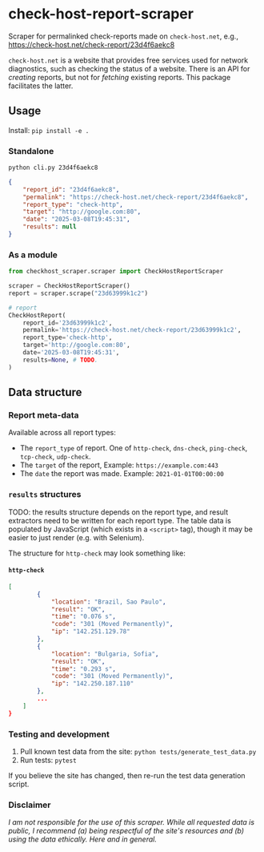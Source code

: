 # check-host-report-scraper
Scraper for permalinked check-reports made on `check-host.net`, e.g., https://check-host.net/check-report/23d4f6aekc8

`check-host.net` is a website that provides free services used for network diagnostics, such as checking the status of a website. There is an API for _creating_ reports, but not for _fetching_ existing reports. This package facilitates the latter.

## Usage

Install: `pip install -e .`

### Standalone 

```bash
python cli.py 23d4f6aekc8
```

```json
{
    "report_id": "23d4f6aekc8",
    "permalink": "https://check-host.net/check-report/23d4f6aekc8",
    "report_type": "check-http",
    "target": "http://google.com:80",
    "date": "2025-03-08T19:45:31",
    "results": null
}
```

### As a module

```python
from checkhost_scraper.scraper import CheckHostReportScraper

scraper = CheckHostReportScraper()
report = scraper.scrape("23d63999k1c2")

# report
CheckHostReport(
    report_id='23d63999k1c2',
    permalink='https://check-host.net/check-report/23d63999k1c2',
    report_type='check-http',
    target='http://google.com:80',
    date='2025-03-08T19:45:31',
    results=None, # TODO.
)
```

## Data structure

### Report meta-data

Available across all report types:
 * The `report_type` of report. One of `http-check`, `dns-check`, `ping-check`, `tcp-check`, `udp-check`.
 * The `target` of the report, Example: `https://example.com:443`
 * The `date` the report was made. Example: `2021-01-01T00:00:00`

### `results` structures
TODO: the results structure depends on the report type, and result extractors need to be written for each report type. The table data is populated by JavaScript (which exists in a `<script>` tag), though it may be easier to just render (e.g. with Selenium). 

The structure for `http-check` may look something like:

#### `http-check`

```json
[
        {
            "location": "Brazil, Sao Paulo",
            "result": "OK",
            "time": "0.076 s",
            "code": "301 (Moved Permanently)",
            "ip": "142.251.129.78"
        },
        {
            "location": "Bulgaria, Sofia",
            "result": "OK",
            "time": "0.293 s",
            "code": "301 (Moved Permanently)",
            "ip": "142.250.187.110"
        },
        ...
    ]
}
```

### Testing and development

1) Pull known test data from the site: `python tests/generate_test_data.py`
2) Run tests: `pytest`

If you believe the site has changed, then re-run the test data generation script.

### Disclaimer

_I am not responsible for the use of this scraper. While all requested data is public, I recommend (a) being respectful of the site's resources and (b) using the data ethically. Here and in general._
